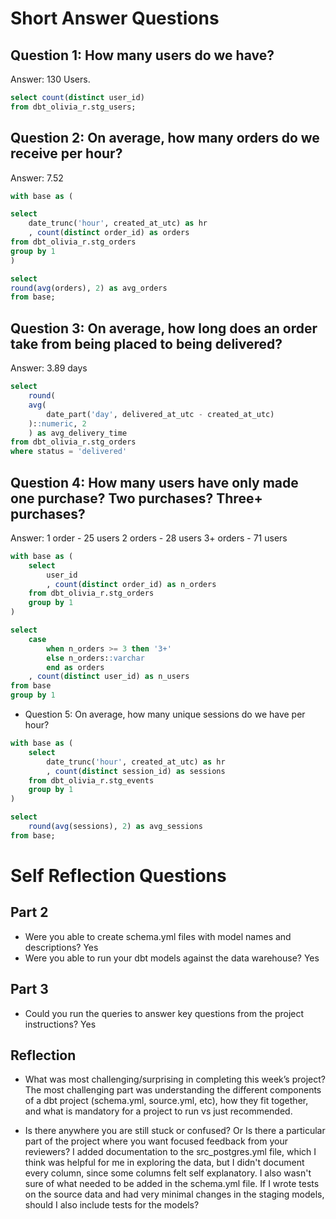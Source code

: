 # Short Answer Questions

## Question 1: How many users do we have? 
Answer: 130 Users. 
```sql
select count(distinct user_id)
from dbt_olivia_r.stg_users;
```

## Question 2: On average, how many orders do we receive per hour?
Answer: 7.52
```sql
with base as (

select 
    date_trunc('hour', created_at_utc) as hr 
    , count(distinct order_id) as orders
from dbt_olivia_r.stg_orders
group by 1
)

select 
round(avg(orders), 2) as avg_orders
from base; 
```

## Question 3: On average, how long does an order take from being placed to being delivered?
Answer: 3.89 days 
```sql
select 
    round(
    avg(
        date_part('day', delivered_at_utc - created_at_utc)
    )::numeric, 2
    ) as avg_delivery_time 
from dbt_olivia_r.stg_orders
where status = 'delivered'
```

## Question 4: How many users have only made one purchase? Two purchases? Three+ purchases?
Answer: 
1 order - 25 users 
2 orders - 28 users
3+ orders - 71 users
```sql
with base as (
    select 
        user_id
        , count(distinct order_id) as n_orders 
    from dbt_olivia_r.stg_orders 
    group by 1
) 

select 
    case 
        when n_orders >= 3 then '3+'
        else n_orders::varchar
        end as orders
    , count(distinct user_id) as n_users
from base
group by 1
```

* Question 5: On average, how many unique sessions do we have per hour?
```sql
with base as (
    select 
        date_trunc('hour', created_at_utc) as hr 
        , count(distinct session_id) as sessions
    from dbt_olivia_r.stg_events
    group by 1
)

select 
    round(avg(sessions), 2) as avg_sessions
from base;
```

# Self Reflection Questions
## Part 2
* Were you able to create schema.yml files with model names and descriptions? Yes 
* Were you able to run your dbt models against the data warehouse? Yes

## Part 3
* Could you run the queries to answer key questions from the project instructions? Yes

## Reflection 
* What was most challenging/surprising in completing this week’s project?
The most challenging part was understanding the different components of a dbt project (schema.yml, source.yml, etc), how they fit together, and what is mandatory for a project to run vs just recommended. 

* Is there anywhere you are still stuck or confused? Or Is there a particular part of the project where you want focused feedback from your reviewers?
I added documentation to the src_postgres.yml file, which I think was helpful for me in exploring the data, but I didn't document every column, since some columns felt self explanatory. I also wasn't sure of what needed to be added in the schema.yml file. If I wrote tests on the source data and had very minimal changes in the staging models, should I also include tests for the models?  